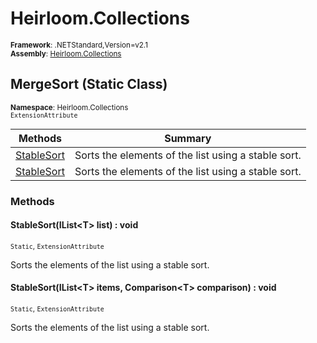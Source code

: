 # Heirloom.Collections

<small>**Framework**: .NETStandard,Version=v2.1</small>  
<small>**Assembly**: [Heirloom.Collections](../Heirloom.Collections/Heirloom.Collections.md)</small>  

## MergeSort (Static Class)
<small>**Namespace**: Heirloom.Collections</small>  
<small>`ExtensionAttribute`</small>

| Methods                       | Summary                                             |
|-------------------------------|-----------------------------------------------------|
| [StableSort<T>](#STA3C51666D) | Sorts the elements of the list using a stable sort. |
| [StableSort<T>](#STADFEC8C93) | Sorts the elements of the list using a stable sort. |

### Methods

#### <a name="STA3C51666D"></a>StableSort<T>(IList\<T> list) : void
<small>`Static`, `ExtensionAttribute`</small>

Sorts the elements of the list using a stable sort.


#### <a name="STADFEC8C93"></a>StableSort<T>(IList\<T> items, Comparison\<T> comparison) : void
<small>`Static`, `ExtensionAttribute`</small>

Sorts the elements of the list using a stable sort.


